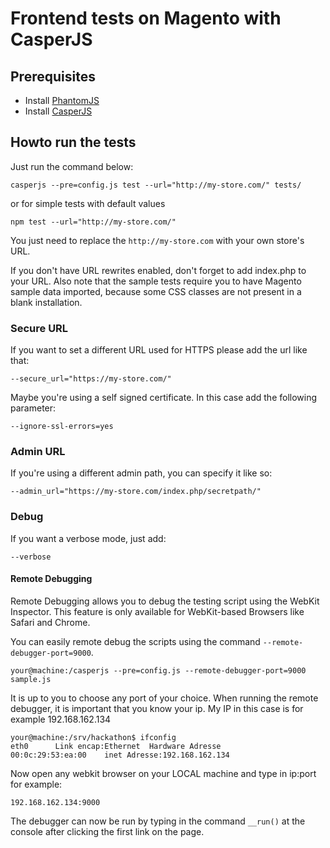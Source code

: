 # Frontend tests on Magento with CasperJS

## Prerequisites

*   Install [PhantomJS][phantomjs]
*   Install [CasperJS][casperjs]

## Howto run the tests

Just run the command below:

    casperjs --pre=config.js test --url="http://my-store.com/" tests/

or for simple tests with default values

    npm test --url="http://my-store.com/"

You just need to replace the `http://my-store.com` with your own store's URL.

If you don't have URL rewrites enabled, don't forget to add index.php to your URL. Also note that the sample tests require you to have Magento sample data imported, because some CSS classes are not present in a blank installation.

### Secure URL

If you want to set a different URL used for HTTPS please add the url like that:


    --secure_url="https://my-store.com/"

Maybe you're using a self signed certificate. In this case add the following parameter:

    --ignore-ssl-errors=yes

### Admin URL

If you're using a different admin path, you can specify it like so:

    --admin_url="https://my-store.com/index.php/secretpath/"

### Debug

If you want a verbose mode, just add:

    --verbose

#### Remote Debugging

Remote Debugging allows you to debug the testing script using the WebKit Inspector. This feature is only available for WebKit-based Browsers like Safari and Chrome.

You can easily remote debug the scripts using the command  `--remote-debugger-port=9000`.

    your@machine:/casperjs --pre=config.js --remote-debugger-port=9000 sample.js

 It is up to you to choose any port of your choice. When running the remote debugger, it is important that you know your ip. My IP in this case is for example 192.168.162.134

    your@machine:/srv/hackathon$ ifconfig
    eth0      Link encap:Ethernet  Hardware Adresse
    00:0c:29:53:ea:00    inet Adresse:192.168.162.134

Now open any webkit browser on your LOCAL machine and type in ip:port for example:

    192.168.162.134:9000

The debugger can now be run by typing in the command `__run()` at the console after clicking the first link on the page.


[casperjs]: http://casperjs.org
[phantomjs]: http://phantomjs.org
